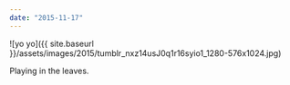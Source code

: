 ```yaml
---
date: "2015-11-17"
---
```


![yo yo]({{ site.baseurl }}/assets/images/2015/tumblr_nxz14usJ0q1r16syio1_1280-576x1024.jpg)

Playing in the leaves.
